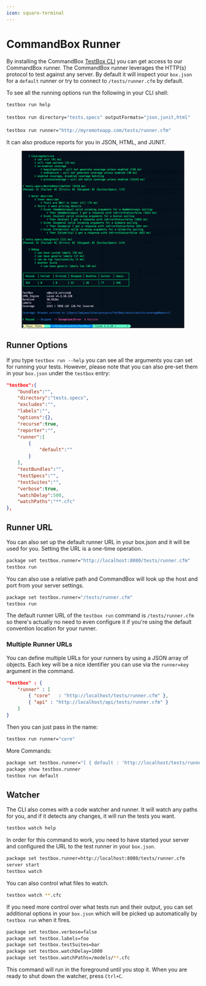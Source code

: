 ```yaml
---
icon: square-terminal
---
```


# CommandBox Runner

By installing the CommandBox [TestBox CLI](../installing-testbox/) you can get access to our CommandBox runner.  The CommandBox runner leverages the HTTP(s) protocol to test against any server.  By default it will inspect your `box.json` for a `default` runner or try to connect to `/tests/runner.cfm` by default.&#x20;

To see all the running options run the following in your CLI shell:

```bash
testbox run help

testbox run directory="tests.specs" outputFormats="json,junit,html"

testbox run runner="http://myremoteapp.com/tests/runner.cfm"
```

It can also produce reports for you in JSON, HTML, and JUNIT.

<figure><img src="../../.gitbook/assets/image (14).png" alt=""><figcaption></figcaption></figure>

## Runner Options <a href="#default-runner-url" id="default-runner-url"></a>

If you type `testbox run --help` you can see all the arguments you can set for running your tests. However, please note that you can also pre-set them in your `box.json` under the `testbox` entry:

```json
"testbox":{
    "bundles":"",
    "directory":"tests.specs",
    "excludes":"",
    "labels":"",
    "options":{},
    "recurse":true,
    "reporter":"",
    "runner":[
        {
            "default":""
        }
    ],
    "testBundles":"",
    "testSpecs":"",
    "testSuites":"",
    "verbose":true,
    "watchDelay":500,
    "watchPaths":"**.cfc"
},
```

## Runner URL <a href="#default-runner-url" id="default-runner-url"></a>

You can also set up the default runner URL in your box.json and it will be used for you. Setting the URL is a one-time operation.

```bash
package set testbox.runner="http://localhost:8080/tests/runner.cfm"
testbox run
```

You can also use a relative path and CommandBox will look up the host and port from your server settings.

```bash
package set testbox.runner="/tests/runner.cfm"
testbox run
```

The default runner URL of the `testbox run` command is `/tests/runner.cfm` so there's actually no need to even configure it if you're using the default convention location for your runner.

### Multiple Runner URLs

You can define multiple URLs for your runners by using a JSON array of objects.  Each key will be a nice identifier you can use via the `runner=key` argument in the command.

```json
"testbox" : {
    "runner" : [
        { "core"   : "http://localhost/tests/runner.cfm" },
        { "api" : "http://localhost/api/tests/runner.cfm" }
    ]
}
```

Then you can just pass in the name:

```bash
testbox run runner="core"
```

More Commands:

```bash
package set testbox.runner="[ { default : 'http://localhost/tests/runner.cfm' } ]" --append
package show testbox.runner
testbox run default
```

## Watcher

The CLI also comes with a code watcher and runner.  It will watch any paths for you, and if it detects any changes, it will run the tests you want.

```bash
testbox watch help
```

In order for this command to work, you need to have started your server and configured the URL to the test runner in your `box.json`.

```bash
package set testbox.runner=http://localhost:8080/tests/runner.cfm
server start
testbox watch
```

You can also control what files to watch.

```bash
testbox watch **.cfc
```

If you need more control over what tests run and their output, you can set additional options in your `box.json` which will be picked up automatically by `testbox run` when it fires.

```bash
package set testbox.verbose=false
package set testbox.labels=foo
package set testbox.testSuites=bar
package set testbox.watchDelay=1000
package set testbox.watchPaths=/models/**.cfc
```

This command will run in the foreground until you stop it. When you are ready to shut down the watcher, press `Ctrl+C`.

[\
](https://commandbox.ortusbooks.com/testbox-integration/test-runner)
